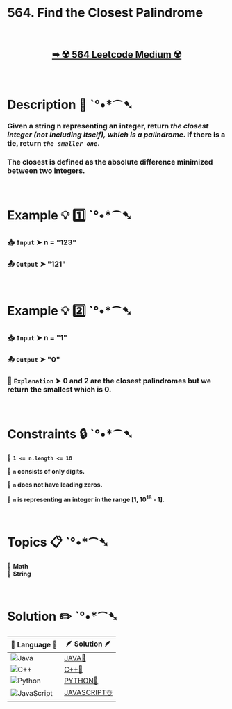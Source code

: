 # 564. Find the Closest Palindrome

</br>

<h2 align="center"> 

<a href="https://leetcode.com/problems/find-the-closest-palindrome/description/?envType=daily-question&envId=2024-08-24"><strong>➥ ☢️ 564 Leetcode Medium ☢️ </strong></a>
</h2>

</br>

# Description 📜 ˋ°•*⁀➷

### Given a string n representing an integer, return *the closest integer (not including itself), which is a palindrome*. If there is a tie, return *`the smaller one`*.

### The closest is defined as the absolute difference minimized between two integers.

</br>

# Example 💡 1️⃣ ˋ°•*⁀➷

  ### 📥 `Input`  ➤ n = "123"

  ### 📤 `Output`  ➤ "121"

</br>

# Example 💡 2️⃣ ˋ°•*⁀➷

  ### 📥 `Input` ➤  n = "1"

  ### 📤 `Output`  ➤ "0"

  ### 🔦 `Explanation` ➤  0 and 2 are the closest palindromes but we return the smallest which is 0.


</br>

# Constraints 🔒 ˋ°•*⁀➷

🔹 **`1 <= n.length <= 18`** </br>

🔹 **`n` consists of only digits.** </br>

🔹 **`n` does not have leading zeros.** </br>

🔹 **`n` is representing an integer in the range [1, 10<sup>18</sup> - 1].** </br>

</br>

# Topics 📋 ˋ°•*⁀➷

🔸 **Math**  </br>
🔸 **String**  </br>

</br>

# Solution ✏️ ˋ°•*⁀➷

| 📒 Language 📒  | 🪶 Solution 🪶 |
| ------------- | ------------- |
|  ![Java](https://img.shields.io/badge/java-%23ED8B00.svg?style=for-the-badge&logo=openjdk&logoColor=white)  | [JAVA🍁](https://github.com/Prakhar-002/LEETCODE/blob/main/%F0%9F%93%9C%20Daily%20Challange%20%F0%9F%92%A1/08%20August%20%F0%9F%8F%B5%EF%B8%8F%202024/23%20-%2008%20-%202024%20---%20592.%20Fraction%20Addition%20and%20Subtraction%20%E2%98%83%EF%B8%8F%20%F0%9F%8D%81%20%F0%9F%8D%B0%20%F0%9F%8E%B2/%F0%9F%8D%81JAVA-592-FractionAdditionAndSubtraction.java) |
|  ![C++](https://img.shields.io/badge/c++-%2300599C.svg?style=for-the-badge&logo=c%2B%2B&logoColor=white)  | [C++🎲](https://github.com/Prakhar-002/LEETCODE/blob/main/%F0%9F%93%9C%20Daily%20Challange%20%F0%9F%92%A1/08%20August%20%F0%9F%8F%B5%EF%B8%8F%202024/23%20-%2008%20-%202024%20---%20592.%20Fraction%20Addition%20and%20Subtraction%20%E2%98%83%EF%B8%8F%20%F0%9F%8D%81%20%F0%9F%8D%B0%20%F0%9F%8E%B2/%F0%9F%8E%B2CPP-592-FractionAdditionAndSubtraction.cpp)  |
|  ![Python](https://img.shields.io/badge/python-3670A0?style=for-the-badge&logo=python&logoColor=ffdd54)    | [PYTHON🍰](https://github.com/Prakhar-002/LEETCODE/blob/main/%F0%9F%93%9C%20Daily%20Challange%20%F0%9F%92%A1/08%20August%20%F0%9F%8F%B5%EF%B8%8F%202024/23%20-%2008%20-%202024%20---%20592.%20Fraction%20Addition%20and%20Subtraction%20%E2%98%83%EF%B8%8F%20%F0%9F%8D%81%20%F0%9F%8D%B0%20%F0%9F%8E%B2/%F0%9F%8D%B0PYTHON-592-FractionAdditionAndSubtraction.py) |
| ![JavaScript](https://img.shields.io/badge/javascript-%23323330.svg?style=for-the-badge&logo=javascript&logoColor=%23F7DF1E)   | [JAVASCRIPT☃️](https://github.com/Prakhar-002/LEETCODE/blob/main/%F0%9F%93%9C%20Daily%20Challange%20%F0%9F%92%A1/08%20August%20%F0%9F%8F%B5%EF%B8%8F%202024/23%20-%2008%20-%202024%20---%20592.%20Fraction%20Addition%20and%20Subtraction%20%E2%98%83%EF%B8%8F%20%F0%9F%8D%81%20%F0%9F%8D%B0%20%F0%9F%8E%B2/%E2%98%83%EF%B8%8FJAVASCRIPT-592-FractionAdditionAndSubtraction.js) |

